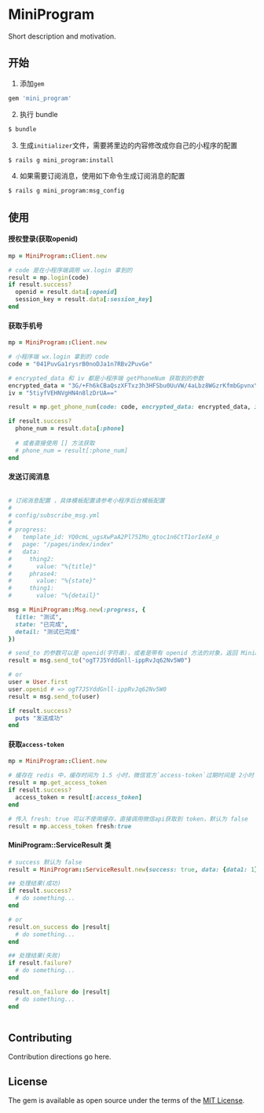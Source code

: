 # MiniProgram
Short description and motivation.

## 开始

1. 添加`gem` 
```ruby
gem 'mini_program'
```

2. 执行 bundle 
```bash
$ bundle
```

3. 生成`initializer`文件，需要將里边的内容修改成你自己的小程序的配置
```bash
$ rails g mini_program:install
```

4. 如果需要订阅消息，使用如下命令生成订阅消息的配置
```bash
$ rails g mini_program:msg_config
```

## 使用

#### 授权登录(获取openid)
```ruby
mp = MiniProgram::Client.new

# code 是在小程序端调用 wx.login 拿到的
result = mp.login(code)
if result.success?
  openid = result.data[:openid]
  session_key = result.data[:session_key]
end
```

#### 获取手机号
```ruby
mp = MiniProgram::Client.new 

# 小程序端 wx.login 拿到的 code
code = "041PuvGa1rysrB0noDJa1n7RBv2PuvGe"

# encrypted_data 和 iv 都是小程序端 getPhoneNum 获取到的参数
encrypted_data = "3G/+Fh6kCBaQszXFTxz3h3HFSbu0UuVW/4aLbz8WGzrKfmbGpvnxYHAa4QrKXJvHpB++3ogOYoU6iiG+1HW18Lkt9qEJE9GyRw5OnuXSjTnUIPSRROT3sxeAYnT1kf4ngTAfrD3f4TFtLXkRIrrc1MzSqx/LV8iXA8Lu5Y+7kZx26eulz3yVrlXDH3BOIX6zcGOeprsK5XzDx2ltmf3j5w=="
iv = "5tiyfVEHNVgHN4n8lzDrUA=="

result = mp.get_phone_num(code: code, encrypted_data: encrypted_data, iv: iv)

if result.success?
  phone_num = result.data[:phone] 
  
  # 或者直接使用 [] 方法获取
  # phone_num = result[:phone_num]
end

```

#### 发送订阅消息
```ruby

# 订阅消息配置 ，具体模板配置请参考小程序后台模板配置
# 
# config/subscribe_msg.yml
# 
# progress:
#   template_id: YQ0cmL_ugsXwPaA2Pl75IMo_qtoc1n6CtT1orIeX4_o
#   page: "/pages/index/index"
#   data:
#     thing2:
#       value: "%{title}"
#     phrase4:
#       value: "%{state}"
#     thing1:
#       value: "%{detail}"

msg = MiniProgram::Msg.new(:progress, {
  title: "测试",
  state: "已完成",
  detail: "测试已完成"
})

# send_to 的参数可以是 openid(字符串)，或者是带有 openid 方法的对象，返回 MiniProgram::ServiceResult
result = msg.send_to("ogT7J5YddGnll-ippRvJq62Nv5W0")

# or
user = User.first
user.openid # => ogT7J5YddGnll-ippRvJq62Nv5W0
result = msg.send_to(user)

if result.success?
  puts "发送成功"
end

```

#### 获取`access-token`
```ruby
mp = MiniProgram::Client.new

# 缓存在 redis 中，缓存时间为 1.5 小时，微信官方`access-token`过期时间是 2小时
result = mp.get_access_token
if result.success?
  access_token = result[:access_token]
end

# 传入 fresh: true 可以不使用缓存，直接调用微信api获取到 token，默认为 false
result = mp.access_token fresh:true
```

#### MiniProgram::ServiceResult 类
```ruby
# success 默认为 false
result = MiniProgram::ServiceResult.new(success: true, data: {data1: 1})

## 处理结果(成功)
if result.success?
  # do something...
end

# or
result.on_success do |result|
  # do something...
end

## 处理结果(失败)
if result.failure?
  # do something...
end

result.on_failure do |result|
  # do something...
end



```

## Contributing
Contribution directions go here.

## License
The gem is available as open source under the terms of the [MIT License](https://opensource.org/licenses/MIT).
